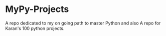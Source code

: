 # MyPy-Projects
A repo dedicated to my on going path to master Python and also A repo for Karan's 100 python projects.
